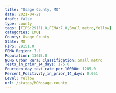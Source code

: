 ```yaml
---
title: "Osage County, MO"
date: 2021-04-21
draft: false
type: county
tags: [FIPS:29151.0,FEMA:7.0,Small metro,Yellow]
categories: [MO]
County: Osage County
State: MO
FIPS: 29151.0
FEMA_Region: 7.0
Population: 13615.0
NCHS_Urban_Rural_Classification: Small metro
Tests_in_prior_14_days: 175.0
Fourteen_day_test_rate_per_100000: 1285.0
Percent_Positivity_in_prior_14_days: 0.051
Level: Yellow
url: /states/MO/osage-county
---
```



